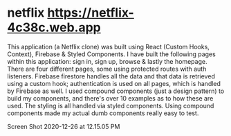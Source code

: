# netflix https://netflix-4c38c.web.app
This application (a Netflix clone) was built using React (Custom Hooks, Context), Firebase &amp; Styled Components. I have built the following pages within this application: sign in, sign up, browse &amp; lastly the homepage. There are four different pages, some using protected routes with auth listeners. Firebase firestore handles all the data and that data is retrieved using a custom hook; authentication is used on all pages, which is handled by Firebase as well.  I used compound components (just a design pattern) to build my components, and there's over 10 examples as to how these are used. The styling is all handled via styled components. Using compound components made my actual dumb components really easy to test.

Screen Shot 2020-12-26 at 12.15.05 PM
